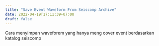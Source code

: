 ```yaml
---
title: "Save Event Waveform From Seiscomp Archive"
date: 2022-04-19T17:11:39+07:00
draft: false
---
```


Cara menyimpan waveforem yang hanya meng cover event berdasarkan katalog seiscomp

